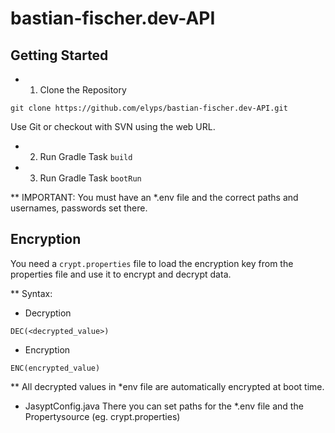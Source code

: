 # bastian-fischer.dev-API

## Getting Started

* 1. Clone the Repository 

```
git clone https://github.com/elyps/bastian-fischer.dev-API.git
```
Use Git or checkout with SVN using the web URL.

* 2. Run Gradle Task `build`

* 3. Run Gradle Task `bootRun`


** IMPORTANT: You must have an *.env file and the correct paths and usernames, passwords set there.


## Encryption

You need a
`crypt.properties`
file to load the encryption key from the properties file and use it to encrypt and decrypt data.

** Syntax:
* Decryption
```
DEC(<decrypted_value>)
```

* Encryption
```
ENC(encrypted_value)
```

** All decrypted values in *env file are automatically encrypted at boot time.

* JasyptConfig.java
There you can set paths for the *.env file and the Propertysource (eg. crypt.properties)
